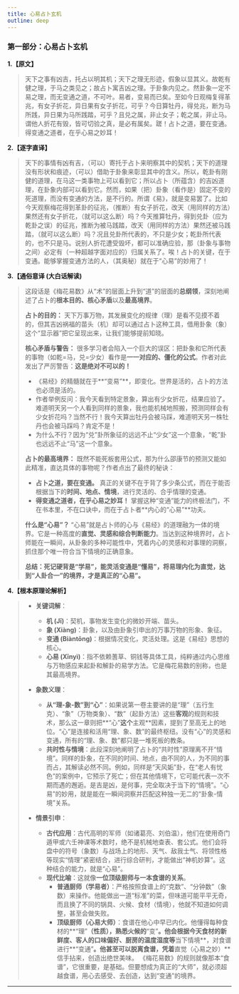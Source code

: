 ```yaml
---
title: 心易占卜玄机
outline: deep
---
```

  
### **第一部分：心易占卜玄机**

**1.【原文】**
> 天下之事有凶吉，托占以明其机；天下之理无形迹，假象以显其义。故乾有健之理，于马之类见之；故占卜寓吉凶之理。于卦象内见之。然卦象一定不易之理，而无变通之道，不可叶。易者，变易而已矣。至如今日观梅复得革兆，有女子折花，异日果有女子折花，可乎？今日算牡丹，得兑兆，断为马所践，异日果为马所践踏，可乎？且兑之属，非止女子；乾之属，非止马。谓他人折花有毁，皆可切验之真，是必有属矣。蹉！占卜之道，要在变通。得变通之道者，在乎心易之妙耳！

**2.【逐字直译】**
> 天下的事情有凶有吉，（可以）寄托于占卜来明察其中的契机；天下的道理没有形状和痕迹，（可以）借助于卦象来彰显其中的含义。所以，乾卦有刚健的道理，在马这一类事物上可以看到它；所以占卜（所蕴含）的吉凶道理，在卦象内部可以看到它。然而，如果（把）卦象（看作是）固定不变的死道理，而没有变通的方法，是不行的。所谓《易》，就是变易罢了。比如今天观察梅花得到革卦的征兆，（推断）有女子折花，改天（用同样的方法）果然还有女子折花，（就可以这么断）吗？今天推算牡丹，得到兑卦（应为乾卦之误）的征兆，推断为被马践踏，改天（用同样的方法）果然还被马践踏，（就可以这么断）吗？况且兑卦所代表的，不只是少女；乾卦所代表的，也不只是马。说别人折花遭受毁坏，都可以准确应验，那（卦象与事物之间）必定有（一种超越字面对应的）归属关系了。唉！占卜的关键，在于变通。能够掌握变通方法的人，（其奥秘）就在于“心易”的妙用了！

**3.【通俗意译 (大白话解读)**
> 这段话是《梅花易数》从“术”的层面上升到“道”的层面的**总纲领**，深刻地阐述了占卜的**根本目的、核心矛盾**以及**最高境界**。
> 
> **占卜的目的：**
> 天下万事万物，其发展变化的规律（理）是看不见摸不着的，但其吉凶祸福的苗头（机）却可以通过占卜这种工具，借用卦象（象）这个“显示器”把它呈现出来，让我们能够提前知晓。
> 
> **核心矛盾与警告：**
> 很多学习者会陷入一个巨大的误区：把卦象和它所代表的事物（如乾=马，兑=少女）看作是**一一对应的、僵化的公式**。作者对此发出了严厉警告：**这是绝对不可以的！**
> *   《易经》的精髓就在于**“变易”**，即变化。世界是活的，占卜的方法也必须是活的。
> *   作者举例反问：我今天看到特定景象，算出有少女折花，结果应验了。难道明天另一个人看到同样的景象，我也能机械地照搬，预测同样会有少女折花吗？当然不行！我今天算出牡丹会被马踩，难道明天另一株牡丹也会被马踩吗？肯定不是！
> *   为什么不行？因为“兑”卦所象征的远远不止“少女”这一个意象，“乾”卦也远远不止“马”这一个意象。
> 
> **占卜的最高境界：**
> 既然不能死板套用公式，那为什么邵康节的预测又能如此精准，直达具体的事物呢？作者点出了最终的秘诀：
> *   **占卜之道，要在变通。** 真正的关键不在于背了多少条公式，而在于能否根据当下的**时间、地点、情境**，进行灵活的、合乎情理的变通。
> *   **得变通之道者，在乎心易之妙耳！** 掌握这种“变通”能力的终极法门，不在书本里，不在口诀中，而在于占卜者**内心的“心易”**功夫。
> 
> **什么是“心易”？**
> “心易”就是占卜师的心与《易经》的道理融为一体的境界。它是一种高度的**直觉、灵感和综合判断能力**。当达到这种境界时，占卜师能在一瞬间，从卦象的多种可能性中，凭着内心的灵感和对事理的洞察，抓住那个唯一符合当下情境的正确意象。
> 
> **总结：死记硬背是“学易”，能灵活变通是“懂易”，将易理内化为直觉，达到“人卦合一”的境界，才是真正的“心易”。**

**4.【根本原理论解析】**
> *   **关键词解**：
>     *   **机 (Jī)**：契机，事物发生变化的微妙开端、苗头。
>     *   **象 (Xiàng)**：卦象，以及由卦象引申出的万事万物的形象、象征。
>     *   **变通 (Biàntōng)**：根据情况变化，灵活处理。这是《易经》思想的核心。
>     *   **心易 (Xīnyì)**：指不依赖蓍草、铜钱等具体工具，纯粹通过内心思维与万物感应来起卦和解卦的易学方法。它是梅花易数的别称，也是其最高境界。
> 
> *   **象数义理**：
>     *   **从“理-象-数”到“心”**：如果说第一卷主要讲的是“理”（五行生克）、“象”（万物类象）、“数”（起卦方法）这些**客观**的规则和技术，那么这一章则把**“心”**这个**主观**因素，提到了至高无上的地位。“心”是连接和活用“理、象、数”的最终枢纽。没有“心”的灵感和变通，所有的“理、象、数”都只是一堆死板的教条。
>     *   **共时性与情境**：此段深刻地阐明了占卜的“共时性”原理离不开“情境”。同样的卦象，在不同的时间、地点，由不同的人，为不同的事而占，其解读必然不同。例如，同样是“天风姤”卦，在“老人有忧色”的案例中，它预示了死亡；但在其他情境下，它可能代表一次不期而遇的邂逅。是吉是凶，是何事，完全取决于当下的“情境”。“心易”的妙用，就是能在一瞬间洞察并匹配这种独一无二的“卦象-情境”关系。
> 
> *   **情景引申**：
>     *   **古代应用**：古代高明的军师（如诸葛亮、刘伯温），他们在使用奇门遁甲或六壬神课等术数时，绝不是机械地查表、套公式。他们会将盘中的符号（象数）与战场上的地形、天气、敌我士气、将领性格等现实“情理”紧密结合，进行综合研判，才能做出“神机妙算”。这种结合的能力，就是“心易”。
>     *   **现代比喻**：这就像**一位顶级厨师与一本食谱的关系**。
>         *   **普通厨师（学易者）**：严格按照食谱上的“克数”、“分钟数”（象数）来操作。他能做出一道“标准”的菜，但味道可能平平无奇，而且换了不同的锅具、火候、食材（情境），他就不知道如何调整，甚至会做失败。
>         *   **顶级厨师（心易大师）**：食谱在他心中早已内化。他懂得每种食材的**“理”**（性质），熟悉火候的**“变”**。他会根据今天食材的新鲜度、客人的口味偏好、厨房的温度湿度等**当下情境**，对食谱进行**“变通”**。他甚至可以脱离食谱，凭着**直觉（心易之妙）**信手拈来，创造出绝世美味。
>         《梅花易数》的规则就像那本“食谱”，它很重要，是基础。但要想成为真正的“大师”，就必须超越食谱，用心去感受、去创造，达到“变通”的境界。

---
